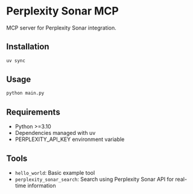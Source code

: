 # Perplexity Sonar MCP

MCP server for Perplexity Sonar integration.

## Installation

```bash
uv sync
```

## Usage

```bash
python main.py
```

## Requirements

- Python >=3.10
- Dependencies managed with uv
- PERPLEXITY_API_KEY environment variable

## Tools

- `hello_world`: Basic example tool
- `perplexity_sonar_search`: Search using Perplexity Sonar API for real-time information
